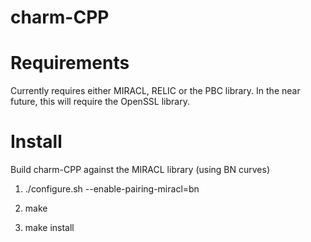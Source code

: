 # charm-CPP

# Requirements

Currently requires either MIRACL, RELIC or the PBC library. In the near future, this will require the OpenSSL library.

# Install

Build charm-CPP against the MIRACL library (using BN curves)

1. ./configure.sh --enable-pairing-miracl=bn

2. make 

3. make install

